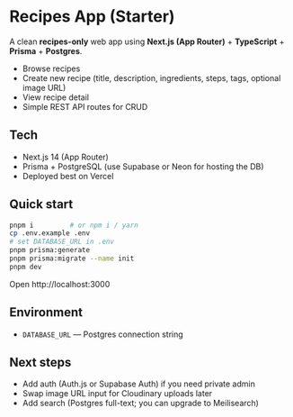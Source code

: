 # Recipes App (Starter)

A clean **recipes-only** web app using **Next.js (App Router)** + **TypeScript** + **Prisma** + **Postgres**.

- Browse recipes
- Create new recipe (title, description, ingredients, steps, tags, optional image URL)
- View recipe detail
- Simple REST API routes for CRUD

## Tech
- Next.js 14 (App Router)
- Prisma + PostgreSQL (use Supabase or Neon for hosting the DB)
- Deployed best on Vercel

## Quick start
```bash
pnpm i         # or npm i / yarn
cp .env.example .env
# set DATABASE_URL in .env
pnpm prisma:generate
pnpm prisma:migrate --name init
pnpm dev
```

Open http://localhost:3000

## Environment
- `DATABASE_URL` — Postgres connection string

## Next steps
- Add auth (Auth.js or Supabase Auth) if you need private admin
- Swap image URL input for Cloudinary uploads later
- Add search (Postgres full-text; you can upgrade to Meilisearch)